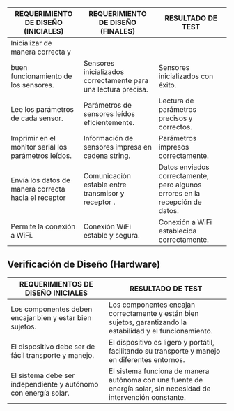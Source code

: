 
| **REQUERIMIENTO DE DISEÑO (INICIALES)**                    | **REQUERIMIENTO DE DISEÑO (FINALES)**                           | **RESULTADO DE TEST**                                                                                           |
|------------------------------------------------------------|-----------------------------------------------------------------|---------------------------------------------------------------------------------------------------------------|
| Inicializar   de manera correcta y 
buen funcionamiento de los sensores.                     | Sensores inicializados correctamente para una lectura precisa.  | Sensores inicializados con éxito.                                                  |
| Lee los parámetros de cada sensor.                         | Parámetros de sensores leídos eficientemente.                   | Lectura de parámetros precisos y correctos.                                                  |
| Imprimir en el monitor serial los parámetros leídos.        | Información de sensores impresa en cadena string.               | Parámetros impresos correctamente.                          |
| Envía los datos de manera correcta hacia el receptor| Comunicación estable entre transmisor y receptor .          | Datos enviados correctamente, pero algunos errores en la recepción de datos.                                   |
| Permite la conexión a WiFi.                                | Conexión WiFi estable y segura.                                 | Conexión a WiFi establecida correctamente.                                                                     |
                                                                              


<h2 align = "left">Verificación de Diseño (Hardware)</h2>

| **REQUERIMIENTOS DE DISEÑO INICIALES**                     | **RESULTADO DE TEST**                                                                                           |
|------------------------------------------------------------|-----------------------------------------------------------------------------------------------------------------|
| Los componentes deben encajar bien y estar bien sujetos.   | Los componentes encajan correctamente y están bien sujetos, garantizando la estabilidad y el funcionamiento.    |
| El dispositivo debe ser de fácil transporte y manejo.      | El dispositivo es ligero y portátil, facilitando su transporte y manejo en diferentes entornos.                 |
| El sistema debe ser independiente y autónomo con energía solar.    | El sistema funciona de manera autónoma con una fuente de energía solar, sin necesidad de intervención constante.|
